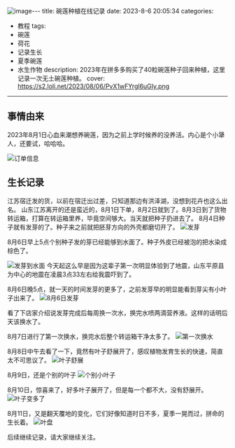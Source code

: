 ![image](https://github.com/zizhuspot/www.kakanb.top/assets/28292764/f568b21e-2bad-4f2e-b9f7-b8c8a1a8e291)---
title: 碗莲种植在线记录
date: 2023-8-6 20:05:34
categories:
  - 教程
tags:
  - 碗莲
  - 荷花
  - 记录生长
  - 夏季碗莲
  - 水生作物
description: 2023年在拼多多购买了40粒碗莲种子回来种植，这里记录一次无土碗莲种植。
cover:  https://s2.loli.net/2023/08/06/PvX1wFYrgl6uGIy.png
---

## 事情由来
2023年8月1日心血来潮想养碗莲，因为之前上学时候养的没养活。内心是个小犟人，还要试，哈哈哈。

![订单信息](https://s2.loli.net/2023/08/06/spcRyr8tOCh4Tgj.png)

## 生长记录

江苏宿迁发的货，以前在宿迁出过差，只知道那边有洪泽湖，没想到花卉也这么出名。
山东江苏离开的还是蛮近的，8月1日下单，8月2日就到了。8月3日到了货物转运箱，打算在转运箱里养，毕竟空间够大。当天就把种子扔进去了。
8月4日种子就有发芽的了。种子来之前就把胚芽方向的外壳都磨切开了。
![发芽](https://s2.loli.net/2023/08/06/HDhIscdijOTg42u.png)

8月6日早上5点个别种子发的芽已经能够到水面了。种子外皮已经被泡的把水染成棕色了。

![发芽到水面](https://s2.loli.net/2023/08/06/7XWiGrP2oMlTcS8.png)
今天起这么早是因为这辈子第一次明显体验到了地震，山东平原县为中心的地震在凌晨3点33左右给我震吓到了。

8月6日晚5点，就一天的时间发芽的更多了，之前发芽早的明显能看到芽尖有小叶子出来了。
![8月6日发芽](https://s2.loli.net/2023/08/06/qMcibmsegjY3Soz.png)

看了下店家介绍说发芽完成后每周换一次水，换完水喷两滴营养液。这样的话明后天该换水了。

8月7日进行了第一次换水，换完水后整个转运箱干净太多了。
![第一次换水](https://s2.loli.net/2023/08/08/gi2mzOQRuo4LtFv.png)

8月8日中午去看了一下，竟然有叶子舒展开了，感叹植物发育生长的快速，简直太不可思议了。
![叶子舒展](https://s2.loli.net/2023/08/08/CY1jJOakVIKNumx.png)

8月9日，还是个别的叶子
![个别小叶子](https://s2.loli.net/2023/08/11/RCSfUBk72EGilMN.png)

8月10日，惊喜来了，好多叶子展开了，但是每一个都不大，没有舒展开。
![叶子变多了](https://s2.loli.net/2023/08/11/BbXEDt4dvJlpRkZ.png)

8月11日，又是翻天覆地的变化，它们好像知道时日不多，夏季一晃而过，拼命的生长着。
![叶盘](https://s2.loli.net/2023/08/11/3tLg2cInsjqAWSk.png)




后续继续记录，请大家继续关注。
